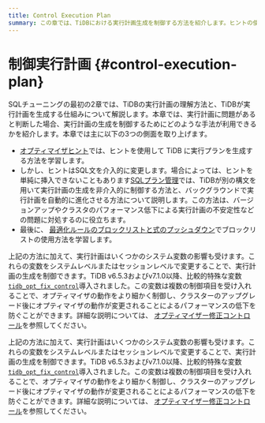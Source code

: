 ```yaml
---
title: Control Execution Plan
summary: この章では、TiDBにおける実行計画生成を制御する方法を紹介します。ヒントの使用、SQL計画管理、最適化ルールのブロックリストなどが含まれます。さらに、システム変数と「tidb_opt_fix_control」変数を変更することで、実行計画を制御することもできます。これらの方法は、クラスタのアップグレード後にオプティマイザの動作変更によって引き起こされるパフォーマンスの低下を防ぐのに役立ちます。
---
```


# 制御実行計画 {#control-execution-plan}

SQLチューニングの最初の2章では、TiDBの実行計画の理解方法と、TiDBが実行計画を生成する仕組みについて解説します。本章では、実行計画に問題があると判断した場合、実行計画の生成を制御するためにどのような手法が利用できるかを紹介します。本章では主に以下の3つの側面を取り上げます。

-   [オプティマイザヒント](/optimizer-hints.md)では、ヒントを使用して TiDB に実行プランを生成する方法を学習します。
-   しかし、ヒントはSQL文を介入的に変更します。場合によっては、ヒントを単純に挿入できないこともあります[SQLプラン管理](/sql-plan-management.md)では、TiDBが別の構文を用いて実行計画の生成を非介入的に制御する方法と、バックグラウンドで実行計画を自動的に進化させる方法について説明します。この方法は、バージョンアップやクラスタのパフォーマンス低下による実行計画の不安定性などの問題に対処するのに役立ちます。
-   最後に、 [最適化ルールのブロックリストと式のプッシュダウン](/blocklist-control-plan.md)でブロックリストの使用方法を学習します。

<CustomContent platform="tidb">

上記の方法に加えて、実行計画はいくつかのシステム変数の影響も受けます。これらの変数をシステムレベルまたはセッションレベルで変更することで、実行計画の生成を制御できます。TiDB v6.5.3およびv7.1.0以降、比較的特殊な変数[`tidb_opt_fix_control`](/system-variables.md#tidb_opt_fix_control-new-in-v653-and-v710)導入されました。この変数は複数の制御項目を受け入れることで、オプティマイザの動作をより細かく制御し、クラスターのアップグレード後にオプティマイザの動作が変更されることによるパフォーマンスの低下を防ぐことができます。詳細な説明については、 [オプティマイザー修正コントロール](/optimizer-fix-controls.md)を参照してください。

</CustomContent>

<CustomContent platform="tidb-cloud">

上記の方法に加えて、実行計画はいくつかのシステム変数の影響も受けます。これらの変数をシステムレベルまたはセッションレベルで変更することで、実行計画の生成を制御できます。TiDB v6.5.3およびv7.1.0以降、比較的特殊な変数[`tidb_opt_fix_control`](/system-variables.md#tidb_opt_fix_control-new-in-v653-and-v710)導入されました。この変数は複数の制御項目を受け入れることで、オプティマイザの動作をより細かく制御し、クラスターのアップグレード後にオプティマイザの動作が変更されることによるパフォーマンスの低下を防ぐことができます。詳細な説明については、 [オプティマイザー修正コントロール](https://docs.pingcap.com/tidb/v7.2/optimizer-fix-controls)を参照してください。

</CustomContent>
